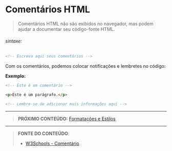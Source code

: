 # Comentários HTML

> Comentários HTML não são exibidos no navegador, mas podem ajudar a documentar seu código-fonte HTML.

###### sintaxe:

````html
<!-- Escreva aqui seus comentários -->
````

Com os comentários, podemos colocar notificações e lembretes no código:

**Exemplo:**

````html
<!-- Este é um comentário -->

<p>Este é um parágrafo.</p>

<!-- Lembre-se de adicionar mais informações aqui -->
````



***

> **PRÓXIMO CONTEÚDO:** [Formatações e Estilos](../02-formatacao-e-estilos/01-introducao-e-fundamentos/1.7-comentarios)

***


> **FONTE DO CONTEÚDO**:
>
> - [W3Schools - Comentário](https://www.w3schools.com/html/html_comments.asp)
